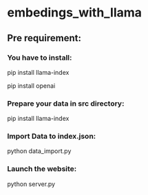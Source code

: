 # embedings_with_llama
## Pre requirement:
### You have to install:
pip install llama-index

pip install openai

### Prepare your data in src directory:
pip install llama-index

### Import Data to index.json:
python data_import.py

### Launch the website:
python server.py
